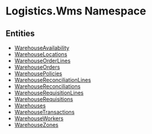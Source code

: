 ﻿---
uid: Logistics.Wms
---
# Logistics.Wms Namespace

## Entities
- [WarehouseAvailability](Logistics.Wms.WarehouseAvailability.md)  
- [WarehouseLocations](Logistics.Wms.WarehouseLocations.md)  
- [WarehouseOrderLines](Logistics.Wms.WarehouseOrderLines.md)  
- [WarehouseOrders](Logistics.Wms.WarehouseOrders.md)  
- [WarehousePolicies](Logistics.Wms.WarehousePolicies.md)  
- [WarehouseReconciliationLines](Logistics.Wms.WarehouseReconciliationLines.md)  
- [WarehouseReconciliations](Logistics.Wms.WarehouseReconciliations.md)  
- [WarehouseRequisitionLines](Logistics.Wms.WarehouseRequisitionLines.md)  
- [WarehouseRequisitions](Logistics.Wms.WarehouseRequisitions.md)  
- [Warehouses](Logistics.Wms.Warehouses.md)  
- [WarehouseTransactions](Logistics.Wms.WarehouseTransactions.md)  
- [WarehouseWorkers](Logistics.Wms.WarehouseWorkers.md)  
- [WarehouseZones](Logistics.Wms.WarehouseZones.md)  

